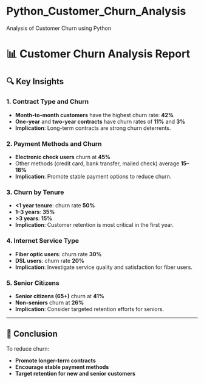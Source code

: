 # Python_Customer_Churn_Analysis
Analysis of Customer Churn using Python

# 📊 Customer Churn Analysis Report

## 🔍 Key Insights

### 1. Contract Type and Churn
- **Month-to-month customers** have the highest churn rate: **42%**
- **One-year** and **two-year contracts** have churn rates of **11%** and **3%**
- **Implication**: Long-term contracts are strong churn deterrents.

### 2. Payment Methods and Churn
- **Electronic check users** churn at **45%**
- Other methods (credit card, bank transfer, mailed check) average **15–18%**
- **Implication**: Promote stable payment options to reduce churn.

### 3. Churn by Tenure
- **<1 year tenure**: churn rate **50%**
- **1–3 years**: **35%**
- **>3 years**: **15%**
- **Implication**: Customer retention is most critical in the first year.

### 4. Internet Service Type
- **Fiber optic users**: churn rate **30%**
- **DSL users**: churn rate **20%**
- **Implication**: Investigate service quality and satisfaction for fiber users.

### 5. Senior Citizens
- **Senior citizens (65+)** churn at **41%**
- **Non-seniors** churn at **26%**
- **Implication**: Consider targeted retention efforts for seniors.

---

## 📌 Conclusion
To reduce churn:

- **Promote longer-term contracts**
- **Encourage stable payment methods**
- **Target retention for new and senior customers**

